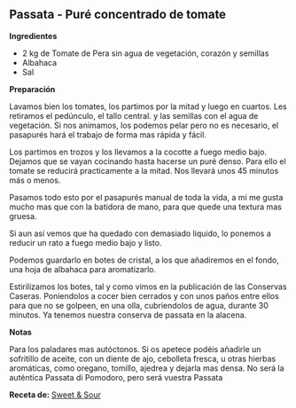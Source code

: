 ## Passata - Puré concentrado de tomate

**Ingredientes**

- 2 kg de Tomate de Pera sin agua de vegetación, corazón y semillas
- Albahaca
- Sal

**Preparación**

Lavamos bien los tomates, los partimos por la mitad y luego en cuartos. Les retiramos  el pedúnculo, el tallo central. y las semillas con el agua de vegetación. Si nos animamos, los podemos pelar pero  no es necesario, el pasapurés hará el trabajo de forma mas rápida y fácil.

Los partimos en trozos y los llevamos a la cocotte a fuego medio bajo. Dejamos que se vayan cocinando hasta hacerse un puré denso. Para ello el tomate se reducirá practicamente a la mitad. Nos llevará unos 45 minutos más o menos.

Pasamos todo esto por el pasapurés manual de toda la vida, a mi me gusta mucho mas que con la batidora de mano, para que quede una textura mas gruesa.

Si aun así vemos que ha quedado con demasiado liquido, lo ponemos a reducir un rato a fuego medio bajo y listo.

Podemos guardarlo en botes de cristal, a los que añadiremos en el fondo, una hoja de albahaca para aromatizarlo.

Estirilizamos los botes, tal y como vimos en la publicación de las Conservas Caseras. Poniendolos a cocer bien cerrados y con unos paños entre ellos para que no se golpeen, en una olla, cubriendolos de agua, durante 30 minutos. Ya tenemos nuestra conserva de passata en la alacena.

**Notas**

Para los paladares mas autóctonos. Si os apetece podéis añadirle un sofritillo de aceite, con un diente de ajo, cebolleta fresca, u otras hierbas aromáticas, como oregano, tomillo, ajedrea y dejarla mas densa. No será la auténtica Passata di Pomodoro, pero será vuestra Passata

**Receta de:** [Sweet & Sour](http://sweetandsour.es/passata-pure-concentrado-de-tomate-italiano)
